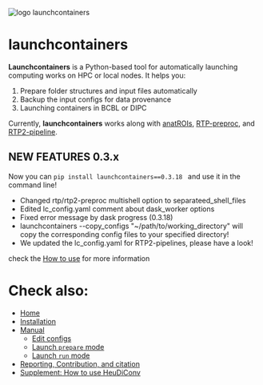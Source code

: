 ![logo launchcontainers](https://user-images.githubusercontent.com/48440236/262432254-c7b53943-7c90-489c-933c-5f5a32510db4.png)
# launchcontainers
**Launchcontainers** is a Python-based tool for automatically launching computing works on HPC or local nodes. It helps you: 
1. Prepare folder structures and input files automatically
2. Backup the input configs for data provenance
3. Launching containers in BCBL or DIPC

Currently, **launchcontainers** works along with [anatROIs](https://github.com/garikoitz/anatROIs), [RTP-preproc](https://github.com/garikoitz/rtp-preproc), and [RTP2-pipeline](https://github.com/garikoitz/rtp-pipeline).

## NEW FEATURES 0.3.x
Now you can `pip install launchcontainers==0.3.18 ` and use it in the command line! 
* Changed rtp/rtp2-preproc multishell option to separateed_shell_files
* Edited lc_config.yaml comment about dask_worker options
* Fixed error message by dask progress (0.3.18)
* launchcontainers --copy_configs "~/path/to/working_directory" will copy the corresponding config files to your specified directory!
* We updated the lc_config.yaml for RTP2-pipelines, please have a look!

check the [How to use]() for more information

# Check also:
* [Home](https://github.com/garikoitz/launchcontainers/wiki/Home)
* [Installation](https://github.com/garikoitz/launchcontainers/wiki/Installation)
* [Manual](https://github.com/garikoitz/launchcontainers/wiki/Manual)
    - [Edit configs](https://github.com/garikoitz/launchcontainers/wiki/Manual)
    - [Launch `prepare` mode](https://github.com/garikoitz/launchcontainers/wiki/Manual)
    - [Launch `run` mode](https://github.com/garikoitz/launchcontainers/wiki/Manual)
* [Reporting, Contribution, and citation](https://github.com/garikoitz/launchcontainers/wiki/Reporting,-Contributing,-and-Citation)
* [Supplement: How to use HeuDiConv](https://github.com/garikoitz/launchcontainers/wiki/How-to-Use-HeuDiConv)
